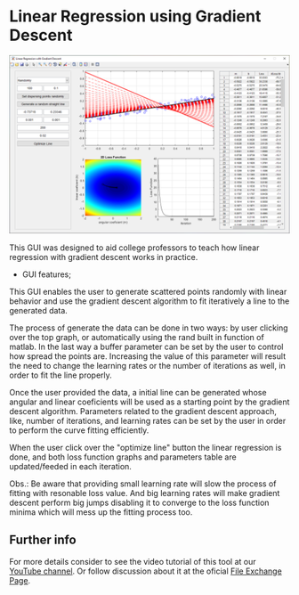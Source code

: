 # Linear Regression using Gradient Descent

![overview](https://github.com/fcastro25/Linear-regression-using-gradient-descent/blob/main/Sem%20t%C3%ADtulo.png?raw=true)

This GUI was designed to aid college professors to teach how linear regression with gradient descent works in practice.

- GUI features;

This GUI enables the user to generate scattered points randomly with linear behavior and use the gradient descent algorithm to fit iteratively a line to the generated data.

The process of generate the data can be done in two ways: by user clicking over the top graph, or automatically using the rand built in function of matlab. In the last way a buffer parameter can be set by the user to control how spread the points are. Increasing the value of this parameter will result the need to change the learning rates or the number of iterations as well, in order to fit the line properly.

Once the user provided the data, a initial line can be generated whose angular and linear coeficients will be used as a starting point by the gradient descent algorithm. Parameters related to the gradient descent approach, like, number of iterations, and learning rates can be set by the user in order to perform the curve fitting efficiently.

When the user click over the "optimize line" button the linear regression is done, and both loss function graphs and parameters table are updated/feeded in each iteration.

Obs.: Be aware that providing small learning rate will slow the process of fitting with resonable loss value. And big learning rates will make gradient descent perform big jumps disabling it to converge to the loss function minima which will mess up the fitting process too.

## Further info

For more details consider to see the video tutorial of this tool at our [YouTube channel](https://youtu.be/hTnJUbHeZ8A). Or follow discussion about it at the oficial [File Exchange Page](https://www.mathworks.com/matlabcentral/fileexchange/102569-gui-that-perform-linear-regression-using-gradient-descent).
